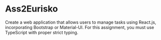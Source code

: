 # Ass2Eurisko
Create a web application that allows users to manage tasks using React.js, incorporating Bootstrap or Material-UI. For this assignment, you must use TypeScript with proper strict typing.
